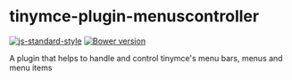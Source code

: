 # tinymce-plugin-menuscontroller
[![js-standard-style](https://img.shields.io/badge/code%20style-standard-brightgreen.svg)](http://standardjs.com/)
[![Bower version](https://badge.fury.io/bo/tinymce-plugin-menuscontroller.png)](https://badge.fury.io/bo/tinymce-plugin-menuscontroller)

A plugin that helps to handle and control tinymce&#39;s menu bars, menus and menu items
